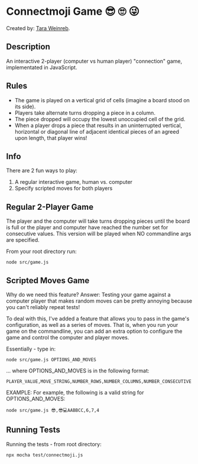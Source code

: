 # Connectmoji Game  😎 🙄 😜

Created by: [Tara Weinreb](https://www.taraweinreb.com).

## Description
An interactive 2-player (computer vs human player) "connection" game, implementated in JavaScript. 

## Rules
* The game is played on a vertical grid of cells (imagine a board stood on its side).
* Players take alternate turns dropping a piece in a column.
* The piece dropped will occupy the lowest unoccupied cell of the grid.
* When a player drops a piece that results in an uninterrupted vertical, horizontal or diagonal line of adjacent identical pieces of an agreed upon length, that player wins!

## Info
There are 2 fun ways to play:
1. A regular interactive game, human vs. computer
2. Specify scripted moves for both players

## Regular 2-Player Game

The player and the computer will take turns dropping pieces until the board is full or the player and computer have reached the number set for consecutive values. This version will be played when NO commandline args are specified. 

From your root directory run:
```console
node src/game.js
```

## Scripted Moves Game

Why do we need this feature?
Answer: Testing your game against a computer player that makes random moves can be pretty annoying because you can't reliably repeat tests!

To deal with this, I've added a feature that allows you to pass in the game's configuration, as well as a series of moves. That is, when you run your game on the commandline, you can add an extra option to configure the game and control the computer and player moves.

Essentially - type in:
``` console
node src/game.js OPTIONS_AND_MOVES
```
… where OPTIONS_AND_MOVES is in the following format:
``` console
PLAYER_VALUE,MOVE_STRING,NUMBER_ROWS,NUMBER_COLUMNS,NUMBER_CONSECUTIVE
```
EXAMPLE:
For example, the following is a valid string for OPTIONS_AND_MOVES:
``` console
node src/game.js 😎,😎💻AABBCC,6,7,4
```

## Running Tests

Running the tests - from root directory:

```console
npx mocha test/connectmoji.js
```
